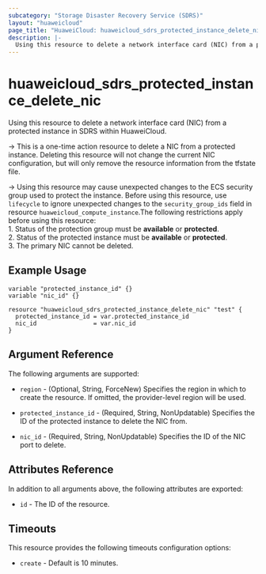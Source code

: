 ```yaml
---
subcategory: "Storage Disaster Recovery Service (SDRS)"
layout: "huaweicloud"
page_title: "HuaweiCloud: huaweicloud_sdrs_protected_instance_delete_nic"
description: |-
  Using this resource to delete a network interface card (NIC) from a protected instance in SDRS within HuaweiCloud.
---
```


# huaweicloud_sdrs_protected_instance_delete_nic

Using this resource to delete a network interface card (NIC) from a protected instance in SDRS within HuaweiCloud.

-> This is a one-time action resource to delete a NIC from a protected instance. Deleting this resource will
not change the current NIC configuration, but will only remove the resource information from the tfstate file.

-> Using this resource may cause unexpected changes to the ECS security group used to protect the instance.
Before using this resource, use `lifecycle` to ignore unexpected changes to the `security_group_ids` field in
resource `huaweicloud_compute_instance`.The following restrictions apply before using this resource:
<br/>1. Status of the protection group must be **available** or **protected**.
<br/>2. Status of the protected instance must be **available** or **protected**.
<br/>3. The primary NIC cannot be deleted.

## Example Usage

```hcl
variable "protected_instance_id" {}
variable "nic_id" {}

resource "huaweicloud_sdrs_protected_instance_delete_nic" "test" {
  protected_instance_id = var.protected_instance_id
  nic_id                = var.nic_id
}
```

## Argument Reference

The following arguments are supported:

* `region` - (Optional, String, ForceNew) Specifies the region in which to create the resource.
  If omitted, the provider-level region will be used.

* `protected_instance_id` - (Required, String, NonUpdatable) Specifies the ID of the protected instance to delete the
  NIC from.

* `nic_id` - (Required, String, NonUpdatable) Specifies the ID of the NIC port to delete.

## Attributes Reference

In addition to all arguments above, the following attributes are exported:

* `id` - The ID of the resource.

## Timeouts

This resource provides the following timeouts configuration options:

* `create` - Default is 10 minutes.
